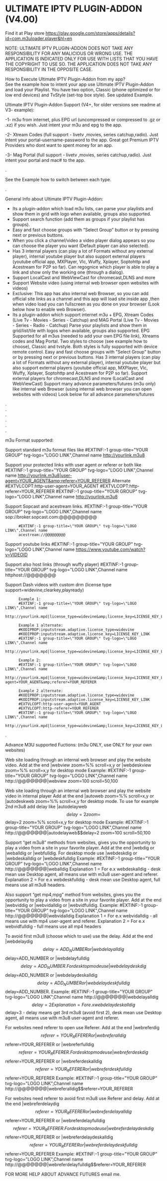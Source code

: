 # ULTIMATE IPTV PLUGIN-ADDON (V4.00)

Find it at Play store
https://play.google.com/store/apps/details?id=com.m3uloader.player&hl=en

NOTE: ULTIMATE IPTV PLUGIN-ADDON DOES NOT ΤΑΚΕ ANY RESPONSIBILITY FOR ANY MALICIOUS OR WRONG USE. THE APPLICATION IS INDICATED ONLY FOR USE WITH LISTS THAT YOU HAVE THE COPYRIGHT TO USE SO. THE APPLICATION DOES NOT ΤΑΚΕ ANY RESPONSIBILITY IN THE OPPOSITE CASE.

How to Execute Ultimate IPTV Plugin-Addon from my app?    
    See the example how to intent your app use Ultimate IPTV Plugin-Addon and load your Playlist. You have two option, Classic (phone optimized or for low end devices) and TvStyle (set-top box style). See updated Example. 
    

Ultimate IPTV Plugin-Addon Support (V4+, for older versions see readme at V3- example):

-1- m3u from internet, plus EPG url (uncompressed or compressed to .gz or .xz) if you wish. Just intent your m3u and epg to the app.
    
-2- Xtream Codes (full support - livetv ,movies, series catchup,radio). Just intent your portal-username-password to the app. Great got Premium IPTV Providers who dont want to spent money for an app.

-3- Mag Portal (full support - livetv ,movies, series catchup,radio). Just intent your portal and mac# to the app.
    

.


See the Example how to switch between each type.

.



General Info about Ultimate IPTV Plugin-Addon:    
- Its a plugin-addon which load m3u lists, can parse your playlists and show them in grid with logo when available, groups also supported.
- Support search function (add them as groups if your playlist has groups).
- Easy and fast choose groups with “Select Group” button or by pressing next or previous buttons.
- When you click a channel/video a video player dialog appears so you can choose the player you want (Default player can also selected).
- Has 3 internal players (can play a lot of Formats without any external player), internal youtube player but also support external players (youtube official app, MXPlayer, Vlc, Wuffy, Xplayer, Soptohttp and Acestream for P2P so far). Can regognice which player is able to play a link and show only the working one (through a dialog).
- Support LocalCast and WebViewCast for chromecast,DLNS and more
- Support Website video (using internal web browser open websites with videos)
- Exclusive: This app has also internal web Browser, so you can add official site links as a channel and this app will load site inside app ,then when video load you can fullscreen as you done on your browser (Look below how to enable web Browser).
- Its a plugin-addon which support
           internet m3u + EPG,
           Xtream Codes (Live Tv - Movies - Series - Catchup) and
           MAG Portal (Live Tv - Movies - Series - Radio - Catchup)
Parse your playlists and show them in grid/list/tile with logos when available, groups also supported.
EPG Supported for all m3us (needed to add your own EPG file link), Xtreams codes and Mag Portal.
Two styles to choose (see example how to choose), Classic and tvstyle. Both styles is fully supported with device remote control.
Easy and fast choose groups with \"Select Group\" button or by pressing next or previous buttons.
Has 3 internal players (can play a lot of Formats without any external player), internal youtube player but also support external players (youtube official app, MXPlayer, Vlc, Wuffy, Xplayer, Soptohttp and Acestream for P2P so far).
Support external players for chromecast,DLNS and more (LocalCast and WebViewCast)
Support many advance parameters/futures (m3u only) like internal web Browser (using internal web browser you can open websites with videos)
Look below for all advance parameters/futures
   
.   
.   
.   
.   
.   
.   
   
m3u Format supported:

Support standard m3u format files like
          #EXTINF:-1 group-title=\"YOUR GROUP\" tvg-logo=\"LOGO LINK\",Channel name
          http://yourlink.m3u8
 
 Support your protected links with user agent or referer or both like
          #EXTINF:-1 group-title=\"YOUR GROUP\" tvg-logo=\"LOGO LINK\",Channel name
          http://yourlink.m3u8|user-agent=YOUR_AGENT&amp;referer=YOUR_REFERER
          Alternate
          #EXTVLCOPT:http-user-agent=YOUR_AGENT
          #EXTVLCOPT:http-referer=YOUR_REFERER
          #EXTINF:-1 group-title=\"YOUR GROUP\" tvg-logo=\"LOGO LINK\",Channel name
          http://yourlink.m3u8
 
 Support Sopcast and acestream links.
          #EXTINF:-1 group-title=\"YOUR GROUP\" tvg-logo=\"LOGO LINK\",Channel name
          sop://broker.sopcast.com:@@@@@@@@@

          #EXTINF:-1 group-title=\"YOUR GROUP\" tvg-logo=\"LOGO LINK\",Channel name
          acestream://@@@@@@@@@
 
 Support youtube links
          #EXTINF:-1 group-title=\"YOUR GROUP\" tvg-logo=\"LOGO LINK\",Channel name
          https://www.youtube.com/watch?v=VIDEOID
 
 Support also host links (through wuffy player)
          #EXTINF:-1 group-title=\"YOUR GROUP\" tvg-logo=\"LOGO LINK\",Channel name
          httphost://@@@@@@@ 
 
 Support Dash videos with custom drm (license type support=widevine,clearkey,playready)
 
          Example 1:
          #EXTINF:-1 group-title=\"YOUR GROUP\" tvg-logo=\"LOGO LINK\",Channel name
          http://yourlink.mpd|license_type=widevine&amp;license_key=LICENSE_KEY_LINK
 
          Example 1 alternate:
          #KODIPROP:inputstream.adaptive.license_type=widevine
          #KODIPROP:inputstream.adaptive.license_key=LICENSE_KEY_LINK
          #EXTINF:-1 group-title=\"YOUR GROUP\" tvg-logo=\"LOGO LINK\",Channel name
          http://yourlink.mpd|license_type=widevine&amp;license_key=LICENSE_KEY_LINK
 
          Example 2:
          #EXTINF:-1 group-title=\"YOUR GROUP\" tvg-logo=\"LOGO LINK\",Channel name
          http://yourlink.mpd|license_type=widevine&amp;license_key=LICENSE_KEY_LIN&amp;user-agent=YOUR_AGENT&amp;referer=YOUR_REFERER
 
          Example 2 alternate:
          #KODIPROP:inputstream.adaptive.license_type=widevine
          #KODIPROP:inputstream.adaptive.license_key=LICENSE_KEY_LINK
          #EXTVLCOPT:http-user-agent=YOUR_AGENT
          #EXTVLCOPT:http-referer=YOUR_REFERER
          #EXTINF:-1 group-title=\"YOUR GROUP\" tvg-logo=\"LOGO LINK\",Channel name
          http://yourlink.mpd|license_type=widevine&amp;license_key=LICENSE_KEY_LINK
 
 
 .   
  
  
 Advance M3U supported Fuctions: (m3u ONLY, use ONLY for your own websites)
 
 Web site loading through an internal web browser and play the website video.
          Add at the end |webview zoom=%% scroll=x,y or |webdeskview zoom=%% scroll=x,y for desktop mode
          Example:
          #EXTINF:-1 group-title=\"YOUR GROUP\" tvg-logo=\"LOGO LINK\",Channel name
          http://@@@@@@@|webview zoom=100 scroll=50,100

 Web site loading through an internal web browser and play the website video in internal player
          Add at the end |autoweb zoom=%% scroll=x,y or |autodeskweb zoom=%% scroll=x,y for desktop mode. To use for example 2nd m3u8 add delay like |autodelayweb$$delay=2 zoom=%% scroll=x,y or |autodeskdelayweb$$delay=2 zoom=%% scroll=x,y for desktop mode
          Example:
          #EXTINF:-1 group-title=\"YOUR GROUP\" tvg-logo=\"LOGO LINK\",Channel name
          http://@@@@@@@|autodelayweb$$delay=2 zoom=100 scroll=50,100
 
 Support “get m3u8” methods from websites, gives you the opportunity to play a video from a site in your favorite player.
          Add at the end  |webdig or |weballdig or |webfulldig. For desktop mode use |webdeskdig or |webdeskalldig or |webdeskfulldig
          Example:
          #EXTINF:-1 group-title=\"YOUR GROUP\" tvg-logo=\"LOGO LINK\",Channel name
          http://@@@@@@@|weballdig
          Explanation 1 = For e.x  webdeskalldig - desk mean use Desktop agent, all means use with m3u8 user-agent and referer.
          Explanation 2 = For e.x  webdeskfulldig - desk mean use Desktop agent, full means use all m3u8 headers.
 
 Also support “get mp4,mpg” method from websites, gives you the opportunity to play a video from a site in your favorite player.
          Add at the end  |webviddig or |webvidalldig or |webvidfulldig.
          Example:
          #EXTINF:-1 group-title=\"YOUR GROUP\" tvg-logo=\"LOGO LINK\",Channel name
          http://@@@@@@@|webvidalldig
          Explanation 1 = For e.x  webvidalldig - all means use with mp4 user-agent and referer.
          Explanation 2 = For e.x  webvidfulldig - full means use all mp4 headers
 
 To avoid first m3u8 (choose which to use) use the delay.
          Add at the end  |webdelaydig$$delay=ADD_NUMBER or |webdelayalldig$$delay=ADD_NUMBER or |webdelayfulldig$$delay=ADD_NUMBER. For desktop mode use |webdelaydeskdig$$delay=ADD_NUMBER or |webdelaydeskalldig$$delay=ADD_NUMBER  or |webdelaydeskfulldig$$delay=ADD_NUMBER.
          Example:
          #EXTINF:-1 group-title=\"YOUR GROUP\" tvg-logo=\"LOGO LINK\",Channel name
          http://@@@@@@@|webdelayalldig$$delay=2
          Explanation = For e.x  webdelaydeskalldig$$delay=3 - delay means get 3rd m3u8 (avoid first 2), desk mean use Desktop agent, all means use with m3u8 user-agent and referer.
 
 For websites need referer to open use Referer.
          Add at the end |webreferdig$$referer=YOUR_REFERER  or |webreferalldig$$referer=YOUR_REFERER  or |webreferfulldig$$referer=YOUR_REFERER. For desktop mode use |webreferdeskdig$$referer=YOUR_REFERER or |webreferdeskalldig$$referer=YOUR_REFERER or |webreferdeskfulldig$$referer=YOUR_REFERER
          Example:
          #EXTINF:-1 group-title=\"YOUR GROUP\" tvg-logo=\"LOGO LINK\",Channel name
          http://@@@@@@@|webreferalldig$$referer=YOUR_REFERER
 
 For websites need referer to avoid first m3u8 use Referer and delay.
          Add at the end |webreferdelaydig$$referer=YOUR_REFERER  or |webreferdelayalldig$$referer=YOUR_REFERER  or |webreferdelayfulldig$$referer=YOUR_REFERER. For desktop mode use |webreferdelaydeskdig$$referer=YOUR_REFERER or |webreferdelaydeskalldig$$referer=YOUR_REFERER or |webreferdelaydeskfulldig$$referer=YOUR_REFERER
          Example:
          #EXTINF:-1 group-title=\"YOUR GROUP\" tvg-logo=\"LOGO LINK\",Channel name
          http://@@@@@@@|webreferdelayfulldig$$referer=YOUR_REFERER
 
 FOR MORE HELP ABOUT ADVANCE FUTURES email me.
          
  
            
